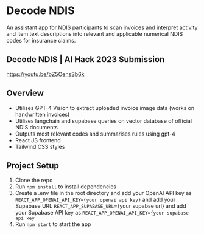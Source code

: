 # Decode NDIS
An assistant app for NDIS participants to scan invoices and interpret activity and item text descriptions into relevant and applicable numerical NDIS codes for insurance claims.

## Decode NDIS | AI Hack 2023 Submission
https://youtu.be/bZ5OensSb6k

## Overview
- Utilises GPT-4 Vision to extract uploaded invoice image data (works on handwritten invoices)
- Utilises langchain and supabase queries on vector database of official NDIS documents
- Outputs most relevant codes and summarises rules using gpt-4
- React JS frontend
- Tailwind CSS styles


## Project Setup
1. Clone the repo
2. Run `npm install` to install dependencies
3. Create a .env file in the root directory and add your OpenAI API key as `REACT_APP_OPENAI_API_KEY={your openai api key}` and add your Supabase URL `REACT_APP_SUPABASE_URL`={your supabse url} and add your Supabase API key as `REACT_APP_OPENAI_API_KEY={your supabase api key`
4. Run `npm start` to start the app

